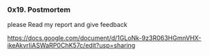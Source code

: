 ### 0x19. Postmortem

please Read my report and give feedback

https://docs.google.com/document/d/1GLoNk-9z3R063HGmnVHX-ikeAkvrIiASWaRP0ChK57c/edit?usp=sharing